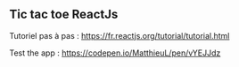 ## Tic tac toe ReactJs

Tutoriel pas à pas : https://fr.reactjs.org/tutorial/tutorial.html

Test the app : https://codepen.io/MatthieuL/pen/vYEJJdz
